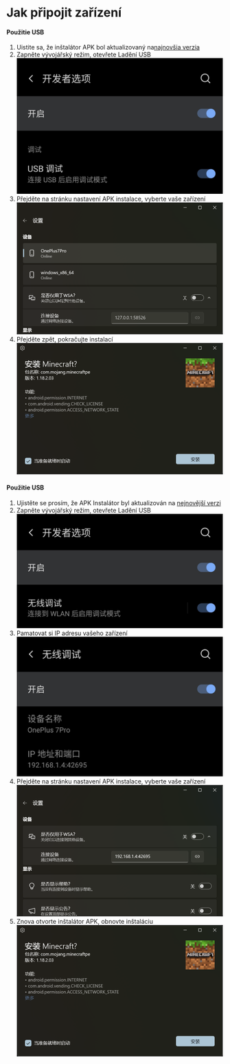 # Jak připojit zařízení
#### Použitie USB
1. Uistite sa, že inštalátor APK bol aktualizovaný na[najnovšia verzia](https://www.microsoft.com/store/productId/9P2JFQ43FPPG "APK Installer")
2. Zapněte vývojářský režim, otevřete Ladění USB ![Developer Mode](https://raw.githubusercontent.com/Paving-Base/APK-Installer/screenshots/Documents/Tutorials/How%20To%20Connect%20Device/Images/Screenshot_20221002-172252.jpg)
3. Přejděte na stránku nastavení APK instalace, vyberte vaše zařízení ![Stránka nastavenia](https://raw.githubusercontent.com/Paving-Base/APK-Installer/screenshots/Documents/Tutorials/How%20To%20Connect%20Device/Images/Snipaste_2022-10-02_17-37-30.png)
4. Přejděte zpět, pokračujte instalací ![Pokračovat v instalaci](https://raw.githubusercontent.com/Paving-Base/APK-Installer/screenshots/Documents/Tutorials/How%20To%20Connect%20Device/Images/Snipaste_2022-10-02_17-34-04.png)
#### Použitie USB
1. Ujistěte se prosím, že APK Instalátor byl aktualizován na [nejnovější verzi](https://www.microsoft.com/store/productId/9P2JFQ43FPPG "APK Installer")
2. Zapněte vývojářský režim, otevřete Ladění USB ![Developer Mode](https://raw.githubusercontent.com/Paving-Base/APK-Installer/screenshots/Documents/Tutorials/How%20To%20Connect%20Device/Images/Screenshot_20221002-174001.jpg)
3. Pamatovat si IP adresu vašeho zařízení ![IP Adresa](https://raw.githubusercontent.com/Paving-Base/APK-Installer/screenshots/Documents/Tutorials/How%20To%20Connect%20Device/Images/Screenshot_20221002-174200.jpg)
3. Přejděte na stránku nastavení APK instalace, vyberte vaše zařízení ![Stránka nastavenia](https://raw.githubusercontent.com/Paving-Base/APK-Installer/screenshots/Documents/Tutorials/How%20To%20Connect%20Device/Images/Snipaste_2022-10-02_17-46-28.png)
4. Znova otvorte inštalátor APK, obnovte inštaláciu![Pokračovat v instalaci](https://raw.githubusercontent.com/Paving-Base/APK-Installer/screenshots/Documents/Tutorials/How%20To%20Connect%20Device/Images/Snipaste_2022-10-02_17-34-04.png)
